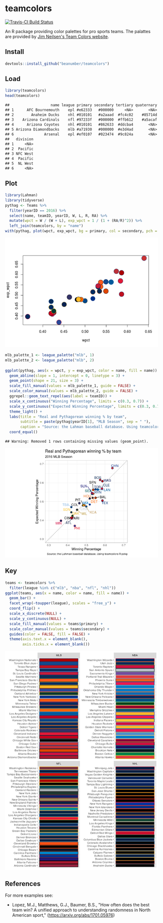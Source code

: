 teamcolors
================

[![Travis-CI Build Status](https://travis-ci.org/beanumber/teamcolors.svg?branch=master)](https://travis-ci.org/beanumber/teamcolors)

An R package providing color palettes for pro sports teams. The palattes are provided by [Jim Neilsen's Team Colors website](http://jim-nielsen.com/teamcolors/).

Install
-------

``` r
devtools::install_github("beanumber/teamcolors")
```

Load
----

``` r
library(teamcolors)
head(teamcolors)
```

    ##                   name league primary secondary tertiary quaternary
    ## 1      AFC Bournemouth    epl #e62333   #000000     <NA>       <NA>
    ## 2        Anaheim Ducks    nhl #010101   #a2aaad  #fc4c02    #85714d
    ## 3    Arizona Cardinals    nfl #97233f   #000000  #ffb612    #a5acaf
    ## 4      Arizona Coyotes    nhl #010101   #862633  #ddcba4       <NA>
    ## 5 Arizona Diamondbacks    mlb #a71930   #000000  #e3d4ad       <NA>
    ## 6              Arsenal    epl #ef0107   #023474  #9c824a       <NA>
    ##   division
    ## 1     <NA>
    ## 2  Pacific
    ## 3 NFC West
    ## 4  Pacific
    ## 5  NL West
    ## 6     <NA>

Plot
----

``` r
library(Lahman)
library(tidyverse)
pythag <- Teams %>%
  filter(yearID == 2016) %>%
  select(name, teamID, yearID, W, L, R, RA) %>%
  mutate(wpct = W / (W + L), exp_wpct = 1 / (1 + (RA/R)^2)) %>%
  left_join(teamcolors, by = "name")
with(pythag, plot(wpct, exp_wpct, bg = primary, col = secondary, pch = 21, cex = 3))
```

![](README_files/figure-markdown_github/base-r-1.png)

``` r
mlb_palette_1 <- league_palette("mlb", 1)
mlb_palette_2 <- league_palette("mlb", 2)

ggplot(pythag, aes(x = wpct, y = exp_wpct, color = name, fill = name)) + 
  geom_abline(slope = 1, intercept = 0, linetype = 3) + 
  geom_point(shape = 21, size = 3) + 
  scale_fill_manual(values = mlb_palette_1, guide = FALSE) + 
  scale_color_manual(values = mlb_palette_2, guide = FALSE) + 
  ggrepel::geom_text_repel(aes(label = teamID)) + 
  scale_x_continuous("Winning Percentage", limits = c(0.3, 0.7)) + 
  scale_y_continuous("Expected Winning Percentage", limits = c(0.3, 0.7)) + 
  theme_light() +
  labs(title = "Real and Pythagorean winning % by team",
       subtitle = paste(pythag$yearID[1], "MLB Season", sep = " "),
       caption = "Source: the Lahman baseball database. Using teamcolors R pckg") +
  coord_equal()
```

    ## Warning: Removed 1 rows containing missing values (geom_point).

![](README_files/figure-markdown_github/ggplot-1.png)

Key
---

``` r
teams <- teamcolors %>%
  filter(league %in% c("mlb", "nba", "nfl", "nhl"))
ggplot(teams, aes(x = name, color = name, fill = name)) + 
  geom_bar() +
  facet_wrap(~toupper(league), scales = "free_y") +
  coord_flip() + 
  scale_x_discrete(NULL) + 
  scale_y_continuous(NULL) + 
  scale_fill_manual(values = teams$primary) + 
  scale_color_manual(values = teams$secondary) + 
  guides(color = FALSE, fill = FALSE) + 
  theme(axis.text.x = element_blank(), 
        axis.ticks.x = element_blank())
```

![](README_files/figure-markdown_github/teamcolors-1.png)

References
----------

For more examples see:

-   Lopez, M.J., Matthews, G.J., Baumer, B.S., "How often does the best team win? A unified approach to understanding randomness in North American sport," (<https://arxiv.org/abs/1701.05976>)
